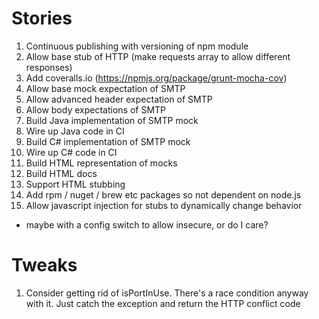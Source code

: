 Stories
=======

1. Continuous publishing with versioning of npm module
9. Allow base stub of HTTP (make requests array to allow different responses)
4. Add coveralls.io (https://npmjs.org/package/grunt-mocha-cov)
5. Allow base mock expectation of SMTP
6. Allow advanced header expectation of SMTP
7. Allow body expectations of SMTP
7. Build Java implementation of SMTP mock
7. Wire up Java code in CI
8. Build C# implementation of SMTP mock
9. Wire up C# code in CI
10. Build HTML representation of mocks
11. Build HTML docs
12. Support HTML stubbing
13. Add rpm / nuget / brew etc packages so not dependent on node.js
14. Allow javascript injection for stubs to dynamically change behavior
  - maybe with a config switch to allow insecure, or do I care?

Tweaks
======

1. Consider getting rid of isPortInUse.  There's a race condition anyway with it.
   Just catch the exception and return the HTTP conflict code
